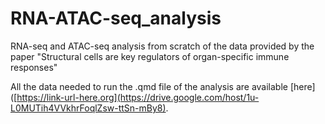 # RNA-ATAC-seq_analysis
RNA-seq and ATAC-seq analysis from scratch of the data provided by the paper "Structural cells are key regulators of organ-specific immune responses"

All the data needed to run the .qmd file of the analysis are available [here]([https://link-url-here.org](https://drive.google.com/host/1u-L0MUTih4VVkhrFoqlZsw-ttSn-mBy8).

